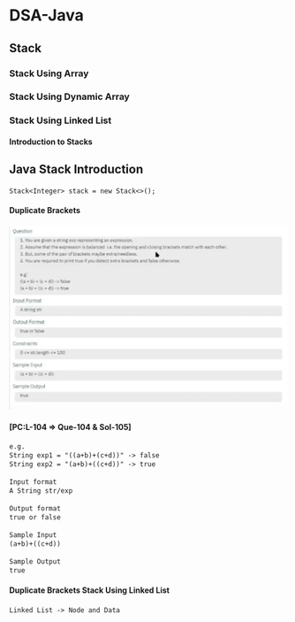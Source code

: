 # DSA-Java

## Stack

### Stack Using Array

### Stack Using Dynamic Array

### Stack Using Linked List

#### Introduction to Stacks

## Java Stack Introduction

```
Stack<Integer> stack = new Stack<>();   
```

#### Duplicate Brackets

![Duplicate Brackets Image](../assets/stack/duplicatebracketsque1.png)

#### [PC:L-104 => Que-104 & Sol-105]

```
e.g.
String exp1 = "((a+b)+(c+d))" -> false
String exp2 = "(a+b)+((c+d))" -> true

Input format
A String str/exp
   
Output format
true or false

Sample Input
(a+b)+((c+d))

Sample Output
true   
```

#### Duplicate Brackets Stack Using Linked List
    Linked List -> Node and Data

